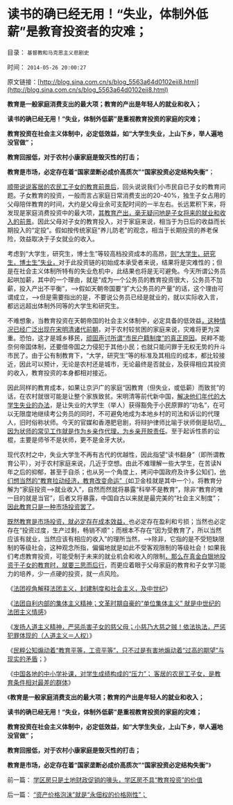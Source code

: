 # 读书的确已经无用！“失业，体制外低薪”是教育投资者的灾难；

目录： `基督教和马克思主义悲剧史` 

时间： `2014-05-26 20:00:27` 

原文链接：[http://blog.sina.com.cn/s/blog_5563a64d0102eii8.html](http://blog.sina.com.cn/s/blog_5563a64d0102eii8.html)

**教育是一般家庭消费支出的最大项；教育的产出是年轻人的就业和收入；**

**读书的确已经无用！“失业，体制外低薪”是重视教育投资的家庭的灾难；**

**教育投资在社会主义体制中，必定低效益，如“大学生失业，上山下乡，举人遍地没官做”；**

**教育回报低，对于农村小康家庭是毁灭性的打击；**

**教育是市场，必定存在着“国家垄断必成价高质次”“国家投资必定结构失衡”**；

[顺带说说客居的农民工子女的教育前景后](../../../2014/5/25/农民工“留守儿童”硬挤进“京沪广”地区客居求学，只会害了他们.md)，回头说说我们小市民自已子女的教育问题。子女教育的投资，一般而言占家庭日常消费支出的20-40%，独生子女占用的父母陪伴教育的时间，大约是父母业余可支配时间的一半左右。长远累积下来，将发现是家庭消费投资中的最大项，[其教育产出，毫无疑问地是子女将来的就业和收入的前景](../../../2011/1/3/教育是个人投资，为了就业和就业的收入.md)。因此父母对子女的教育投入，对于家庭来说，相当于为日后的收益而长期投入的“定投”。假如按传统家庭“养儿防老”的观念，相当于长期投资的养老保险，效益取决于子女就业的收入。

考虑到“大学生，研究生，博士生”等较高档投资成本的高昂，[则“大学生，研究生，博士生”失业，](../../../2013/3/27/大学生失业，大政府的科举教育是万恶之源.md)对于此投资链的初始成本承受者来说，结果将是灾难性的；但是在社会主义体制所特有的失业危机中，此结果也将是无可避免。今天所谓公务员起哄加薪，其中的一个理由，就是“成为一个公务员的教育投资很大，公务员不加薪，投入产出不平衡”，——>假如天朝帝国要“扩大公务员的产量”的话，这个理由可谓成立，——>但是需要指出的是，不要说公务员已经是就业的，就以实际收入言，都远远超出体制外同等的大学生和研究生。

不难想象，当教育投资在天朝帝国的社会主义体制中，必定具备的低效益[，这种情况已经广泛出现在宋明清诸代前朝](../../../2013/2/11/科举不是教育,举国体制导致知识分子就业无门，走投无路；.md)，对于农村较贫困的家庭来说，灾难将更为深重。恐怕，这才是城乡移民，[顽固声讨所谓“市民户籍制度”的真正原因](../../../2009/8/31/城乡移民精英只是代表了自已的利益.md)。民粹不能奈何帝国体制，还要借帝国之力侵犯于其他小民；也就只能问罪于无权无势的升斗市民了。由于公有制教育下，“大学，研究生”等的标准及其相应的成本，都比较接近，因此可以预计，无论是农村还是城市，无论最终是否就业，及获得相应其投资的收入，教育投资的本身都相对接近。

因此同样的教育成本，如果让京沪广的家庭“因教育（但失业，或低薪）而致贫”的话，在农村就很可能是让整个家族致贫。宋明清等前代新中国，[解决他们年代的大学生失业的办法](../../../2009/1/30/教育产业化，考公务员，大学生失业.md)，是让失业的大学生（举人）获得豁免于小民原罪的“功名”，在可以无限度地继续考公务员的同时，不可避免地成为本地乡村的司法和诉讼的代理人，旧时俗称状师。今天的官媒和香港肥皂剧，将辩护律师比喻于状师倒是贴切[，因为状师的常见工作就是作为乡亲作代理，为乡亲开脱责任](../../../2013/2/10/明朝科举，知县，举人，教师，律师，状师和讼棍；.md)。至于起诉性质的讼棍，主要是师爷不是状师，更不是金牙大状。

现代农村之中，失业大学生不再有古代的优越性，因此指望“读书翻身”（即所谓教育公平），对于农村家庭来说，几近于空想。由此不难理解一些大学生，在苦读N年之后的抑郁，甚至于自杀；也从另一个角度上，拷问中国政府及许多公知们，[他们想当然的“教育拉动经济，教育改变命运”（](../../../2009/7/21/科斯定理解读中国经济现象.md)如卫金桂就是其中一个）。将教育分解为“家庭投资——>就业收入”，自然而然就将暴露“科举不是教育”，除非“教育的唯一目的就是当官”，后者又将暴露，中国自古以来就是最完美的“社会主义制度”；[因此教育只是一种市场投资罢了](../../../2010/5/27/义务教育产业化，反户籍福利造福了谁.md)。

[既然教育是市场投资，就必定存在成本效益，](../../../2009/12/13/科举不是教育，全民求官不是经济.md)也必定存在盈利和亏损；当然也必定存在“投资过度，生产过剩，畅销不顺”；而根本不存在“因为受教育了，所以当然应该有就业，当然应该有相应的收入”的理所当然，——>除非，它指的是不受短缺限制的等级社会，这种观念所指，偏偏地就是如此不受客观限制的等级社会！如果我们考虑教育投资，可能受制于未来的就业机会和收入的限制[，那么在真金白银地投资于子女的教育时，就要三思而后行](../../../2013/10/21/不要把孩子捆绑在“苦，练”的应试教育的战车上.md)，而更应着眼于父母家庭的教育和子女学习能力的培养，少一点硬的投资，就一点风险。

《[法团视角解释法团主义，封建制度和社会主义，及中世纪](../../../2014/5/18/法团视角解释法团主义，封建制度和社会主义，及中世纪.md)》

《[法团自利内部的集体主义精神；文革时期自豪的“单位集体主义”
就是中世纪的法团主义情感](../../../2014/5/19/法团主义，及法团自利内部的集体主义精神.md)》

《[发扬人道主义精神，严惩杀害子女的慈父母；小慈乃大慈之贼！依法执法，严惩犯罪体现的（人道主义＝人权）](../../../2014/5/22/请发扬人道主义精神，依法严惩杀害子女的慈父慈母；.md)》

《[民粹公知煽动着“教育平等，工资平等”，只不过是有害地煽动着“过高的期望”与现实的矛盾](../../../2014/5/23/极端变态的教育，从穷人家庭“成功学”的开始.md)；》

《[中国各地的中小学补课，对学生成绩构成的“压力”；
客居的农民工子女，是教育条件相对最差的群体](../../../2014/5/25/农民工“留守儿童”硬挤进“京沪广”地区客居求学，只会害了他们.md)》

《**教育是一般家庭消费支出的最大项；教育的产出是年轻人的就业和收入；**

**读书的确已经无用！“失业，体制外低薪”是重视教育投资的家庭的灾难；**

**教育投资在社会主义体制中，必定低效益，如“大学生失业，上山下乡，举人遍地没官做”；**

**教育回报低，对于农村小康家庭是毁灭性的打击；**

**教育是市场，必定存在着“国家垄断必成价高质次”“国家投资必定结构失衡”**》

前一篇： [学区房只是土地财政促销的喙头，学区房不具“教育投资”的价值](../../../2014/5/27/学区房只是土地财政促销的喙头，学区房不具“教育投资”的价值.md)

后一篇： [“资产价格泡沫”就是“永佃权的价格刚性”；](../../../2014/5/6/“资产价格泡沫”就是“永佃权的价格刚性”；.md)

